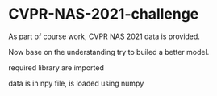 # CVPR-NAS-2021-challenge

As part of course work, CVPR NAS 2021 data is provided.

Now base on the understanding try to builed a better model.

required library are imported

data is in npy file, is loaded using numpy
